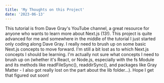 ```yaml
---
title: 'My Thoughts on this Project'
date: '2023-06-13'
---
```



This tutorial is from Dave Gray's YouTube channel, a great resource for anyone who wants to learn more about Next.js (13!). This project is quite advanced for me and somewhere in the middle of the tutorial I just started only coding along Dave Gray. I really need to brush up on some basic Next.js concepts to move forward. I'm still a bit lost as to which Next.js concepts I should be learning. I'm actually not sure what concepts I need to brush up on (whether it's React, or Node.js, especially with the fs Module and its methods like readFileSync(), readdirSync(), and packages like Gray Matter - I also got really lost on the part about the lib folder...). Hope I get that figured out soon!